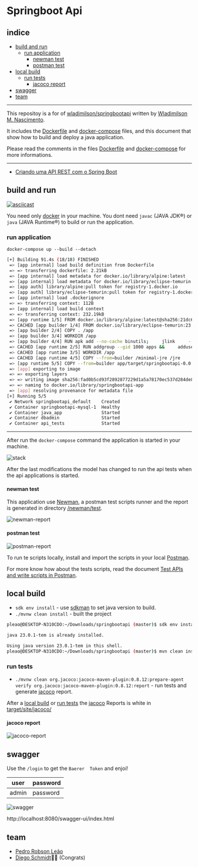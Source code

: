 # Springboot Api

## indice
* [build and run](#build-and-run)
    * [run application](#run-application)
        * [newman test](#newman-test)
        * [postman test](#postman-test)
* [local build](#local-build)
    * [run tests](#run-tests)
        * [jacoco report](#jacoco-report)
* [swagger](#swagger)
* [team](#team)

---
This repositoy is a for of [wladimilson/springbootapi] written by [Wladimilson M. Nascimento].

It includes the [Dockerfile] and [docker-compose] files, and this document that show how to build and deploy a java application.

Please read the comments in the files [Dockerfile] and [docker-compose] for more informations. 

---

* [Criando uma API REST com o Spring Boot]


## build and run


[![asciicast]](https://asciinema.org/a/694412)

You need only [docker]  in your machine.
You dont need `javac` (JAVA JDK®) or `java` (JAVA Runtime®) to build or run the application.
### run application

`docker-compose up --build --detach`

```bash
[+] Building 91.4s (18/18) FINISHED                                                                          docker:default
 => [app internal] load build definition from Dockerfile                                                               0.1s
 => => transferring dockerfile: 2.21kB                                                                                 0.0s
 => [app internal] load metadata for docker.io/library/alpine:latest                                                   1.8s
 => [app internal] load metadata for docker.io/library/eclipse-temurin:23.0.1_11-jdk-alpine                            1.8s
 => [app auth] library/alpine:pull token for registry-1.docker.io                                                      0.0s
 => [app auth] library/eclipse-temurin:pull token for registry-1.docker.io                                             0.0s
 => [app internal] load .dockerignore                                                                                  0.0s
 => => transferring context: 112B                                                                                      0.0s
 => [app internal] load build context                                                                                  0.1s
 => => transferring context: 232.19kB                                                                                  0.1s
 => [app runtime 1/5] FROM docker.io/library/alpine:latest@sha256:21dc6063fd678b478f57c0e13f47560d0ea4eeba26dfc947b2a  0.0s
 => CACHED [app builder 1/4] FROM docker.io/library/eclipse-temurin:23.0.1_11-jdk-alpine@sha256:62f73af9ec69cc3056ef9  0.0s
 => [app builder 2/4] COPY . /app                                                                                      0.2s
 => [app builder 3/4] WORKDIR /app                                                                                     0.1s
 => [app builder 4/4] RUN apk add --no-cache binutils;     jlink     --verbose     --add-modules ALL-MODULE-PATH      86.9s
 => CACHED [app runtime 2/5] RUN addgroup --gid 1000 apps &&     adduser --no-create-home --disabled-password --ingro  0.0s
 => CACHED [app runtime 3/5] WORKDIR /app                                                                              0.0s
 => CACHED [app runtime 4/5] COPY --from=builder /minimal-jre /jre                                                     0.0s
 => [app runtime 5/5] COPY --from=builder app/target/springbootapi-0.0.1-SNAPSHOT.jar application.jar                  0.4s
 => [app] exporting to image                                                                                           0.4s
 => => exporting layers                                                                                                0.4s
 => => writing image sha256:fad0b5cd93f2892877229d1a5a78170ec537d284de8c6f24e553a710925a3097                           0.0s
 => => naming to docker.io/library/springbootapi-app                                                                   0.0s
 => [app] resolving provenance for metadata file                                                                       0.0s
[+] Running 5/5
 ✔ Network springbootapi_default    Created                                                                            0.1s
 ✔ Container springbootapi-mysql-1  Healthy                                                                           17.5s
 ✔ Container java_app               Started                                                                           17.9s
 ✔ Container dbadmin                Started                                                                           17.9s
 ✔ Container api_tests              Started                                                                           18.1s
```
---

After run the `docker-compose` command the application is started in your machine.

![stack]

After the last modifications the model has changed to run the api tests when the api applications is started.

#### newman test

This application use [Newman], a postman test scripts runner and the report is generated in directory [/newman/test].

![newman-report]

#### postman test

![postman-report]

To run te scripts locally, install and import the scripts in your local [Postman].

For more know how about the tests scripts, read the document [Test APIs and write scripts in Postman].

## local build

* `sdk env install` -  use [sdkman] to set java version to build.
* `./mvnw clean install` - built the project 
```bash
pleao@DESKTOP-N310CDO:~/Downloads/springbootapi (master)$ sdk env install

java 23.0.1-tem is already installed.

Using java version 23.0.1-tem in this shell.
pleao@DESKTOP-N310CDO:~/Downloads/springbootapi (master)$ mvn clean install
```

### run tests
* `./mvnw clean org.jacoco:jacoco-maven-plugin:0.8.12:prepare-agent  verify org.jacoco:jacoco-maven-plugin:0.8.12:report` - run tests and  generate [jacoco] report.

After a [local build] or [run tests] the  [jacoco] Reports is white  in [target/site/jacoco/]

#### jacoco report
![jacoco-report]

## swagger

Use the `/login` to get the `Baerer  Token` and enjoi!

|user |password |
|-----|---------|
|admin|password |

![swagger]

 http://localhost:8080/swagger-ui/index.html

<!--
## access application
* http://localhost:8080/swagger-ui/index.html
### test api
#### get token
```bash
$ curl http://localhost:8080/login  -H 'Content-Type: application/json' -d '{"username":"admin", "password":"password"}' --silent | jq '.token' | xargs printf "Bearer %s\n"
```

#### write name
```bash
$ curl -X POST "http://localhost:8080/pessoa" -H "accept: application/json" -H "Authorization: Bearer eyJhbGciOiJIUzUxMiJ9.eyJzdWIiOiJhZG1pbiIsImV4cCI6MTYzMzg4MDg1M30.nCBiANNApoRGOUTRQKc59RAHnMVPzT7krW-U9Zv_ZX9eVH9WeAoZio4gE56ceOv59MjO5OVYKsXVuAe8fVnpcA" -H "Content-Type: application/json" -d "{ \"id\": 0, \"nome\": \"Pedro\"}"
```
#### read all names
```bash
$ curl -X GET "http://localhost:8080/pessoa" -H "accept: application/json" -H "Authorization: Bearer eyJhbGciOiJIUzUxMiJ9.eyJzdWIiOiJhZG1pbiIsImV4cCI6MTYzMzg4MDg1M30.nCBiANNApoRGOUTRQKc59RAHnMVPzT7krW-U9Zv_ZX9eVH9WeAoZio4gE56ceOv59MjO5OVYKsXVuAe8fVnpcA" -H "Content-Type: application/json"
```
#### read one name
```bash
curl -X GET "http://localhost:8080/pessoa/1" -H "accept: application/json" -H "Authorization: Bearer eyJhbGciOiJIUzUxMiJ9.eyJzdWIiOiJhZG1pbiIsImV4cCI6MTYzMzg4MDg1M30.nCBiANNApoRGOUTRQKc59RAHnMVPzT7krW-U9Zv_ZX9eVH9WeAoZio4gE56ceOv59MjO5OVYKsXVuAe8fVnpcA" -H "Content-Type: application/json"
```
#### update name
```bash
$ curl -X PUT "http://localhost:8080/pessoa/1" -H "accept: application/json" -H "Authorization: Bearer eyJhbGciOiJIUzUxMiJ9.eyJzdWIiOiJhZG1pbiIsImV4cCI6MTYzMzg4MDg1M30.nCBiANNApoRGOUTRQKc59RAHnMVPzT7krW-U9Zv_ZX9eVH9WeAoZio4gE56ceOv59MjO5OVYKsXVuAe8fVnpcA" -H "Content-Type: application/json" -d "{ \"id\": 0, \"nome\": \"Pedro Robson Leão\"}"
```
-->

## team
* [Pedro Robson Leão]
* [Diego Schmidt]🙏🏼 (Congrats)

[sdkman]:https://sdkman.io/
[Pedro Robson Leão]:mailto:pedro.leao@gmail.com
[Diego Schmidt]:dceschmidt@gmail.com
[Newman]:https://learning.postman.com/docs/collections/using-newman-cli/newman-options/
[wladimilson/springbootapi]:https://github.com/wladimilson/springbootapi
[Wladimilson M. Nascimento]:https://www.treinaweb.com.br/blog/autor/wladimilson-m-nascimento
[Dockerfile]:Dockerfile
[docker-compose]:docker-compose.yml
[Criando uma API REST com o Spring Boot]:https://www.treinaweb.com.br/blog/criando-uma-api-rest-com-o-spring-boot
[asciicast]:https://asciinema.org/a/694412.svg
[docker]:https://docs.docker.com/get-docker/
[stack]:./img/docker-compose.png
[/newman/test]:./newman/test/
[Postman]:https://www.postman.com/downloads/
[Test APIs and write scripts in Postman]:https://learning.postman.com/docs/tests-and-scripts/tests-and-scripts/
[jacoco]:https://www.jacoco.org/jacoco/
[local build]:#local-build
[run tests]:#run-tests
[target/site/jacoco/]:.target/site/jacoco/
[jacoco-report]:./img/jacoco-report.png
[newman-report]:./img/newman-report.png
[postman-report]:./img/postman-report.png
[swagger]:./img/swagger.png
